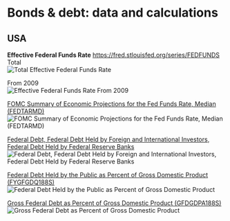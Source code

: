 # Bonds & debt: data and calculations         

## USA      
**Effective Federal Funds Rate** https://fred.stlouisfed.org/series/FEDFUNDS           
Total        
![Total Effective Federal Funds Rate](https://fred.stlouisfed.org/graph/fredgraph.png?g=1aSO3)

From 2009                   
![Effective Federal Funds Rate From 2009](https://fred.stlouisfed.org/graph/fredgraph.png?g=1bv4s)                    
           
[FOMC Summary of Economic Projections for the Fed Funds Rate, Median (FEDTARMD)](https://fred.stlouisfed.org/series/FEDTARMD)                       
![ FOMC Summary of Economic Projections for the Fed Funds Rate, Median (FEDTARMD)](https://fred.stlouisfed.org/graph/fredgraph.png?g=19eoE)              
          
[Federal Debt, Federal Debt Held by Foreign and International Investors, Federal Debt Held by Federal Reserve Banks](https://fred.stlouisfed.org/graph/?g=1cg3d)            
![Federal Debt, Federal Debt Held by Foreign and International Investors, Federal Debt Held by Federal Reserve Banks](https://fred.stlouisfed.org/graph/fredgraph.png?g=1cg3d)             

[Federal Debt Held by the Public as Percent of Gross Domestic Product (FYGFGDQ188S)](https://fred.stlouisfed.org/series/FYGFGDQ188S)              
![Federal Debt Held by the Public as Percent of Gross Domestic Product](https://fred.stlouisfed.org/graph/fredgraph.png?g=1cg3D)         

[Gross Federal Debt as Percent of Gross Domestic Product (GFDGDPA188S)](https://fred.stlouisfed.org/series/GFDGDPA188S)            
![Gross Federal Debt as Percent of Gross Domestic Product](https://fred.stlouisfed.org/graph/fredgraph.png?g=19DJn)                                 


